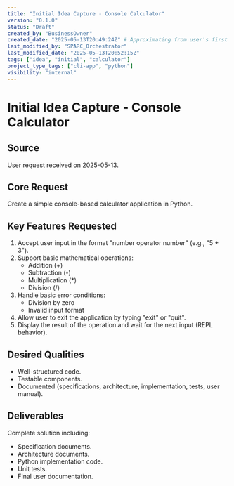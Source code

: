 ```yaml
---
title: "Initial Idea Capture - Console Calculator"
version: "0.1.0"
status: "Draft"
created_by: "BusinessOwner"
created_date: "2025-05-13T20:49:24Z" # Approximating from user's first message
last_modified_by: "SPARC_Orchestrator"
last_modified_date: "2025-05-13T20:52:15Z"
tags: ["idea", "initial", "calculator"]
project_type_tags: ["cli-app", "python"]
visibility: "internal"
---
```


# Initial Idea Capture - Console Calculator

## Source
User request received on 2025-05-13.

## Core Request
Create a simple console-based calculator application in Python.

## Key Features Requested
1.  Accept user input in the format "number operator number" (e.g., "5 + 3").
2.  Support basic mathematical operations:
    *   Addition (+)
    *   Subtraction (-)
    *   Multiplication (*)
    *   Division (/)
3.  Handle basic error conditions:
    *   Division by zero
    *   Invalid input format
4.  Allow user to exit the application by typing "exit" or "quit".
5.  Display the result of the operation and wait for the next input (REPL behavior).

## Desired Qualities
*   Well-structured code.
*   Testable components.
*   Documented (specifications, architecture, implementation, tests, user manual).

## Deliverables
Complete solution including:
*   Specification documents.
*   Architecture documents.
*   Python implementation code.
*   Unit tests.
*   Final user documentation.